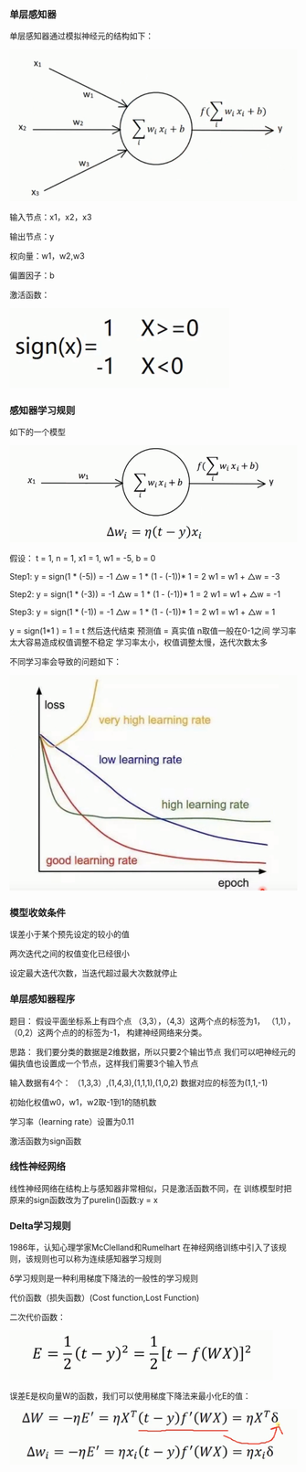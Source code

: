 ### 单层感知器

单层感知器通过模拟神经元的结构如下：

![image](https://github.com/jccjd/Coursera-Machine-Learning/blob/master/week-4/image/神经网络1.PNG?raw=true)


输入节点：x1，x2，x3

输出节点：y

权向量：w1，w2,w3

偏置因子：b
 
激活函数：
   
![image](https://github.com/jccjd/Coursera-Machine-Learning/blob/master/week-4/image/神经网络2.PNG?raw=true)


### 感知器学习规则
如下的一个模型

![image](https://github.com/jccjd/Coursera-Machine-Learning/blob/master/week-4/image/神经网络3.PNG?raw=true)

假设：
    t = 1, n = 1, x1 = 1, w1 = -5, b = 0
    
Step1:
    y = sign(1 * (-5)) = -1
    △w = 1 * (1 - (-1))* 1 = 2
    w1 = w1 + △w = -3
     
Step2:
    y = sign(1 * (-3)) = -1
    △w = 1 * (1 - (-1))* 1 = 2
    w1 = w1 + △w = -1
    
Step3:
    y = sign(1 * (-1)) = -1
    △w = 1 * (1 - (-1))* 1 = 2
    w1 = w1 + △w = 1

y = sign(1*1 ) = 1 = t
然后迭代结束 预测值 = 真实值
    n取值一般在0-1之间
    学习率太大容易造成权值调整不稳定
    学习率太小，权值调整太慢，迭代次数太多
    
不同学习率会导致的问题如下：

![image](https://github.com/jccjd/Coursera-Machine-Learning/blob/master/week-4/image/神经网络4.PNG?raw=true)

### 模型收敛条件
误差小于某个预先设定的较小的值

两次迭代之间的权值变化已经很小

设定最大迭代次数，当迭代超过最大次数就停止

### 单层感知器程序
题目：
    假设平面坐标系上有四个点
    （3,3），（4,3）这两个点的标签为1，
    （1,1），（0,2）这两个点的的标签为-1， 
    构建神经网络来分类。  

思路：
    我们要分类的数据是2维数据，所以只要2个输出节点
    我们可以吧神经元的偏执值也设置成一个节点，这样我们需要3个输入节点

输入数据有4个：
    （1,3,3）,(1,4,3),(1,1,1),(1,0,2)
数据对应的标签为(1,1,-1)

初始化权值w0，w1，w2取-1到1的随机数

学习率（learning rate）设置为0.11

激活函数为sign函数
    
### 线性神经网络

线性神经网络在结构上与感知器非常相似，只是激活函数不同，在
训练模型时把原来的sign函数改为了purelin()函数:y = x

### Delta学习规则

1986年，认知心理学家McClelland和Rumelhart 在神经网络训练中引入了该规则，该规则也可以称为连续感知器学习规则

δ学习规则是一种利用梯度下降法的一般性的学习规则

代价函数（损失函数）(Cost function,Lost Function)

二次代价函数：

![image](https://github.com/jccjd/Coursera-Machine-Learning/blob/master/week-4/image/代价函数1.PNG?raw=true)

误差E是权向量W的函数，我们可以使用梯度下降法来最小化E的值：

![image](https://github.com/jccjd/Coursera-Machine-Learning/blob/master/week-4/image/代价函数2.PNG?raw=true)






